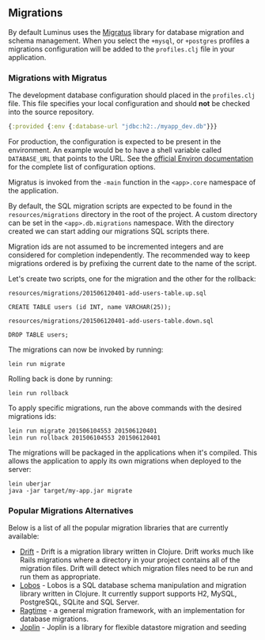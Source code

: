 ## Migrations

By default Luminus uses the [Migratus](https://github.com/yogthos/migratus) library for database migration and schema management. When you select the `+mysql`, or `+postgres` profiles a migrations configuration will be added to the `profiles.clj` file in your application.

### Migrations with Migratus

The development database configuration should placed in the `profiles.clj` file. This file specifies your local configuration and should **not** be checked into the source repository.

```clojure
{:provided {:env {:database-url "jdbc:h2:./myapp_dev.db"}}}
```

For production, the configuration is expected to be present in the environment. An example would be to
have a shell variable called `DATABASE_URL` that points to the URL. See the [official Environ documentation](https://github.com/weavejester/environ) for the complete list of configuration options.

Migratus is invoked from the `-main` function in the `<app>.core` namespace of the application.

By default, the SQL migration scripts are expected to be found in the `resources/migrations` directory in the root of the project. A custom directory can be set in the `<app>.db.migrations` namespace. With the directory created we can start adding our migrations SQL scripts there.

Migration ids are not assumed to be incremented integers and are considered for completion independently. The recommended way to keep migrations ordered is by prefixing the current date to the name of the script. 

Let's create two scripts, one for the migration and the other for the rollback:

`resources/migrations/201506120401-add-users-table.up.sql`

```
CREATE TABLE users (id INT, name VARCHAR(25));
```

`resources/migrations/201506120401-add-users-table.down.sql`

```
DROP TABLE users;
```

The migrations can now be invoked by running:

```
lein run migrate
```

Rolling back is done by running:

```
lein run rollback
```

To apply specific migrations, run the above commands with the desired migrations ids:

```
lein run migrate 201506104553 201506120401
lein run rollback 201506104553 201506120401
```

The migrations will be packaged in the applications when it's compiled. This allows the application to apply its own migrations when deployed to the server:

```
lein uberjar
java -jar target/my-app.jar migrate
```

### Popular Migrations Alternatives

Below is a list of all the popular migration libraries that are currently available:

* [Drift](https://github.com/macourtney/drift) - Drift is a migration library written in Clojure. Drift works much like Rails migrations where a directory in your project contains all of the migration files. Drift will detect which migration files need to be run and run them as appropriate.
* [Lobos](https://github.com/budu/lobos) - Lobos is a SQL database schema manipulation and migration library written in Clojure. It currently support supports H2, MySQL, PostgreSQL, SQLite and SQL Server.
* [Ragtime](https://github.com/weavejester/ragtime) - a general migration framework, with an implementation for database migrations.
* [Joplin](https://github.com/juxt/joplin) - Joplin is a library for flexible datastore migration and seeding

